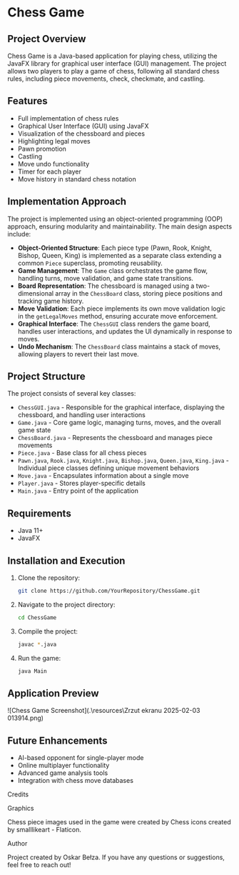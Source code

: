 ﻿# Chess Game

## Project Overview

Chess Game is a Java-based application for playing chess, utilizing the JavaFX library for graphical user interface (GUI) management. The project allows two players to play a game of chess, following all standard chess rules, including piece movements, check, checkmate, and castling.

## Features
- Full implementation of chess rules
- Graphical User Interface (GUI) using JavaFX
- Visualization of the chessboard and pieces
- Highlighting legal moves
- Pawn promotion
- Castling
- Move undo functionality
- Timer for each player
- Move history in standard chess notation

## Implementation Approach
The project is implemented using an object-oriented programming (OOP) approach, ensuring modularity and maintainability. The main design aspects include:
- **Object-Oriented Structure**: Each piece type (Pawn, Rook, Knight, Bishop, Queen, King) is implemented as a separate class extending a common `Piece` superclass, promoting reusability.
- **Game Management**: The `Game` class orchestrates the game flow, handling turns, move validation, and game state transitions.
- **Board Representation**: The chessboard is managed using a two-dimensional array in the `ChessBoard` class, storing piece positions and tracking game history.
- **Move Validation**: Each piece implements its own move validation logic in the `getLegalMoves` method, ensuring accurate move enforcement.
- **Graphical Interface**: The `ChessGUI` class renders the game board, handles user interactions, and updates the UI dynamically in response to moves.
- **Undo Mechanism**: The `ChessBoard` class maintains a stack of moves, allowing players to revert their last move.

## Project Structure

The project consists of several key classes:
- `ChessGUI.java` - Responsible for the graphical interface, displaying the chessboard, and handling user interactions
- `Game.java` - Core game logic, managing turns, moves, and the overall game state
- `ChessBoard.java` - Represents the chessboard and manages piece movements
- `Piece.java` - Base class for all chess pieces
- `Pawn.java`, `Rook.java`, `Knight.java`, `Bishop.java`, `Queen.java`, `King.java` - Individual piece classes defining unique movement behaviors
- `Move.java` - Encapsulates information about a single move
- `Player.java` - Stores player-specific details
- `Main.java` - Entry point of the application

## Requirements
- Java 11+
- JavaFX

## Installation and Execution
1. Clone the repository:
   ```sh
   git clone https://github.com/YourRepository/ChessGame.git
   ```
2. Navigate to the project directory:
   ```sh
   cd ChessGame
   ```
3. Compile the project:
   ```sh
   javac *.java
   ```
4. Run the game:
   ```sh
   java Main
   ```

## Application Preview
![Chess Game Screenshot](.\resources\Zrzut ekranu 2025-02-03 013914.png)

## Future Enhancements
- AI-based opponent for single-player mode
- Online multiplayer functionality
- Advanced game analysis tools
- Integration with chess move databases

Credits

Graphics

Chess piece images used in the game were created by Chess icons created by smalllikeart - Flaticon.

Author

Project created by Oskar Bełza. If you have any questions or suggestions, feel free to reach out!

